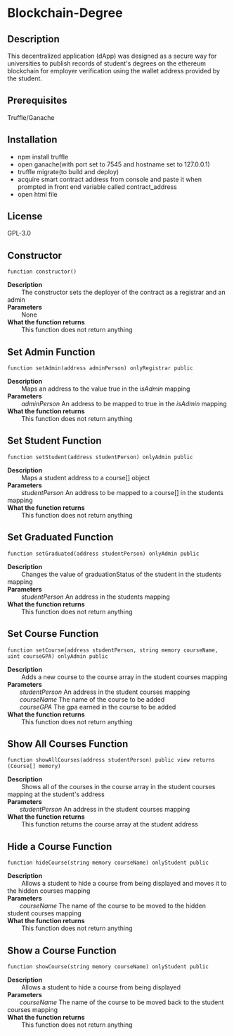 # Blockchain-Degree
## Description
This decentralized application (dApp) was designed as a secure way for universities to publish records of student's degrees on the ethereum blockchain for employer verification using the wallet address provided by the student.
## Prerequisites
Truffle/Ganache
## Installation
- npm install truffle
- open ganache(with port set to 7545 and hostname set to 127.0.0.1)
- truffle migrate(to build and deploy)
- acquire smart contract address from console and paste it when prompted in front end variable called contract_address
- open html file
## License
GPL-3.0
## Constructor
```
function constructor()
```
**Description**<br />
&emsp;&emsp;
The constructor sets the deployer of the contract as a registrar and an admin<br />
**Parameters**<br />
&emsp;&emsp;
None<br />
**What the function returns**<br />
&emsp;&emsp;
This function does not return anything
## Set Admin Function
```
function setAdmin(address adminPerson) onlyRegistrar public
```
**Description**<br />
&emsp;&emsp;
Maps an address to the value true in the *isAdmin* mapping<br />
**Parameters**<br />
&emsp;&emsp;
*adminPerson* An address to be mapped to true in the *isAdmin* mapping<br />
**What the function returns**<br />
&emsp;&emsp;
This function does not return anything
## Set Student Function
```
function setStudent(address studentPerson) onlyAdmin public
```
**Description**<br />
&emsp;&emsp;
Maps a student address to a course[] object<br />
**Parameters**<br />
&emsp;&emsp;
*studentPerson* An address to be mapped to a course[] in the students mapping<br />
**What the function returns**<br />
&emsp;&emsp;
This function does not return anything
## Set Graduated Function
```
function setGraduated(address studentPerson) onlyAdmin public
```
**Description**<br />
&emsp;&emsp;
Changes the value of graduationStatus of the student in the students mapping<br />
**Parameters**<br />
&emsp;&emsp;
*studentPerson* An address in the students mapping<br />
**What the function returns**<br />
&emsp;&emsp;
This function does not return anything
## Set Course Function
```
function setCourse(address studentPerson, string memory courseName, uint courseGPA) onlyAdmin public
```
**Description**<br />
&emsp;&emsp;
Adds a new course to the course array in the student courses mapping<br />
**Parameters**<br />
&emsp;&emsp;*studentPerson* An address in the student courses mapping<br />
&emsp;&emsp;*courseName* The name of the course to be added<br />
&emsp;&emsp;*courseGPA* The gpa earned in the course to be added<br />
**What the function returns**<br />
&emsp;&emsp;
This function does not return anything
## Show All Courses Function
```
function showAllCourses(address studentPerson) public view returns (Course[] memory)
```
**Description**<br />
&emsp;&emsp;
Shows all of the courses in the course array in the student courses mapping at the student's address<br />
**Parameters**<br />
&emsp;&emsp;*studentPerson* An address in the student courses mapping<br />
**What the function returns**<br />
&emsp;&emsp;
This function returns the course array at the student address
## Hide a Course Function
```
function hideCourse(string memory courseName) onlyStudent public
```
**Description**<br />
&emsp;&emsp;
Allows a student to hide a course from being displayed and moves it to the hidden courses mapping<br />
**Parameters**<br />
&emsp;&emsp;*courseName* The name of the course to be moved to the hidden student courses mapping<br />
**What the function returns**<br />
&emsp;&emsp;
This function does not return anything
## Show a Course Function
```
function showCourse(string memory courseName) onlyStudent public
```
**Description**<br />
&emsp;&emsp;
Allows a student to hide a course from being displayed<br />
**Parameters**<br />
&emsp;&emsp;*courseName* The name of the course to be moved back to the student courses mapping<br />
**What the function returns**<br />
&emsp;&emsp;
This function does not return anything
